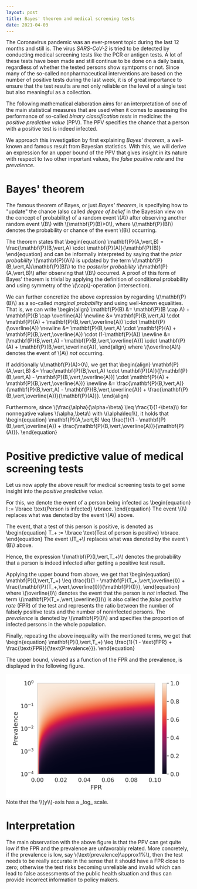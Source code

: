 ```yaml
---
layout: post
title: Bayes' theorem and medical screening tests
date: 2021-04-03
---
```

The Coronavirus pandemic was an ever-present topic during the last 12 months and still is.
The virus _SARS-CoV-2_ is tried to be detected by conducting medical screening tests like the PCR or antigen tests.
A lot of these tests have been made and still continue to be done on a daily basis, regardless of whether the tested persons show symtpoms or not.
Since many of the so-called nonpharmaceutical interventions are based on the number of positive tests during the last week, it is of great importance to ensure that the test results are not only reliable on the level of a single test but also meaningful as a collection.

The following mathematical elaboration aims for an interpretation of one of the main statistical measures that are used when it comes to assessing the performance of so-called _binary classification tests_ in medicine: the _positive predictive value_ (PPV).
The PPV specifies the chance that a person with a positive test is indeed infected.

We approach this investigation by first explaining _Bayes' theorem_, a well-known and famous result from Bayesian statistics.
With this, we will derive an expression for an upper bound of the PPV that gives insight in its nature with respect to two other important values, the _false positive rate_ and the _prevalence_.

# Bayes' theorem
The famous theorem of Bayes, or just _Bayes' theorem_, is specifying how to "update" the chance (also called _degree of belief_ in the Bayesian view on the concept of probability) of a random event \\(A\\) after observing another random event \\(B\\) with \\(\mathbf{P}(B)>0\\), where \\(\mathbf{P}(B)\\) denotes the probability or chance of the event \\(B\\) occurring.

The theorem states that
\\begin{equation}
	\mathbf{P}(A\,\vert\,B) = \frac{\mathbf{P}(B\,\vert\,A) \cdot \mathbf{P}(A)}{\mathbf{P}(B)}
\\end{equation}
and can be informally interpreted by saying that the _prior probability_ \\(\mathbf{P}(A)\\) is updated by the term \\(\mathbf{P}(B\,\vert\,A)/\\mathbf{P}(B)\\) to the _posterior probability_ \\(\mathbf{P}(A\,\vert\,B)\\) after observing that \\(B\\) occurred.
A proof of this form of Bayes' theorem is trivial by applying the definition of conditional probability and using symmetry of the \\(\cap\\)-operation (intersection).

We can further concretize the above expression by regarding \\(\mathbf{P}(B)\\) as a so-called _marginal probability_ and using well-known equalities.
That is, we can write
\\begin{align}
	\mathbf{P}(B) &= \mathbf{P}(B \cap A) + \mathbf{P}(B \cap \overline{A}) \\newline
	&= \mathbf{P}(B\,\vert\,A) \cdot \mathbf{P}(A) + \mathbf{P}(B\,\vert\,\overline{A}) \cdot \mathbf{P}(\overline{A}) \\newline
	&= \mathbf{P}(B\,\vert\,A) \cdot \mathbf{P}(A) + \mathbf{P}(B\,\vert\,\overline{A}) \cdot (1-\mathbf{P}(A)) \\newline
	&= [\mathbf{P}(B\,\vert\,A) - \mathbf{P}(B\,\vert\,\overline{A})] \cdot \mathbf{P}(A) + \mathbf{P}(B\,\vert\,\overline{A}),
\\end{align}
where \\(\overline{A}\\) denotes the event of \\(A\\) _not_ occurring.

If additionally \\(\mathbf{P}(A)>0\\), we get that
\\begin{align}
	\mathbf{P}(A\,\vert\,B) &= \frac{\mathbf{P}(B\,\vert\,A) \cdot \mathbf{P}(A)}{[\mathbf{P}(B\,\vert\,A) - \mathbf{P}(B\,\vert\,\overline{A})] \cdot \mathbf{P}(A) + \mathbf{P}(B\,\vert\,\overline{A})} \\newline
	&= \frac{\mathbf{P}(B\,\vert\,A)}{\mathbf{P}(B\,\vert\,A) - \mathbf{P}(B\,\vert\,\overline{A}) + \frac{\mathbf{P}(B\,\vert\,\overline{A})}{\mathbf{P}(A)}}.
\\end{align}

Furthermore, since \\(\frac{\alpha}{\alpha+\beta} \leq \frac{1}{1+\beta}\\) for nonnegative values \\(\alpha,\beta\\) with \\(\alpha\leq1\\), it holds that
\\begin{equation}
	\mathbf{P}(A\,\vert\,B) \leq \frac{1}{1 - \mathbf{P}(B\,\vert\,\overline{A}) + \frac{\mathbf{P}(B\,\vert\,\overline{A})}{\mathbf{P}(A)}}.
\\end{equation}

# Positive predictive value of medical screening tests
Let us now apply the above result for medical screening tests to get some insight into the _positive predictive value_.

For this, we denote the event of a person being infected as
\\begin{equation}
	I := \lbrace \text{Person is infected} \rbrace.
\\end{equation}
The event \\(I\\) replaces what was denoted by the event \\(A\\) above.

The event, that a test of this person is positive, is denoted as
\\begin{equation}
	T_+ := \lbrace \text{Test of person is positive} \rbrace.
\\end{equation}
The event \\(T_+\\) replaces what was denoted by the event \\(B\\) above.

Hence, the expression \\(\mathbf{P}(I\,\vert\,T_+)\\) denotes the probability that a person is indeed infected after getting a positive test result. 

Applying the upper bound from above, we get that
\\begin{equation}
	\mathbf{P}(I\,\vert\,T_+) \leq \frac{1}{1 - \mathbf{P}(T_+\,\vert\,\overline{I}) + \frac{\mathbf{P}(T_+\,\vert\,\overline{I})}{\mathbf{P}(I)}},
\\end{equation}
where \\(\overline{I}\\) denotes the event that the person is _not_ infected.
The term \\(\mathbf{P}(T_+\,\vert\,\overline{I})\\) is also called the _false positive rate_ (FPR) of the test and represents the ratio between the number of falsely positive tests and the number of noninfected persons.
The _prevalence_ is denoted by \\(\mathbf{P}(I)\\) and specifies the proportion of infected persons in the whole population.

Finally, repeating the above inequality with the mentioned terms, we get that
\\begin{equation}
	\mathbf{P}(I\,\vert\,T_+) \leq \frac{1}{1 - \text{FPR} + \frac{\text{FPR}}{\text{Prevalence}}}.
\\end{equation}

The upper bound, viewed as a function of the FPR and the prevalence, is displayed in the following figure.
<center><img src="/assets/images/fpr-preval-ppv.svg" /></center>
Note that the \\(y\\)-axis has a _log_ scale.

# Interpretation
The main observation with the above figure is that the PPV can get quite low if the FPR and the prevalence are unfavorably related.
More concretely, if the prevalence is low, say \\(\text{prevalence}\approx1\%\\),
then the test needs to be really accurate in the sense that it should have a FPR close to zero; otherwise the test risks becoming unreliable and invalid which can lead to false assessments of the public health situation and thus can provide incorrect information to policy makers.

